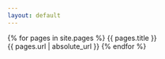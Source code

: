 ```yaml
---
layout: default
---
```

  {% for pages in site.pages %}
   {{ pages.title }}
<br>
{{ pages.url | absolute_url }}
 {% endfor %}